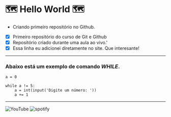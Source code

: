 # 🗺️ Hello World 🗺️

* Criando primeiro repositório no Github. 

- [x] Primeiro repositório do curso de Git e Github
- [x] Repositório criado durante uma aula ao vivo.'
- [x] Essa linha eu adicionei diretamente no site. Que interesante!

---

### Abaixo está um exemplo de comando __*WHILE*__.

```
a = 0

while a != 5:
    a = int(input('Digite um número: '))
    a += 1
``` 

---

![YouTube](https://img.shields.io/badge/YouTube-FF0000?style=for-the-badge&logo=youtube&logoColor=white)
![spotify](https://img.shields.io/badge/Spotify-1ED760?&style=for-the-badge&logo=spotify&logoColor=white)